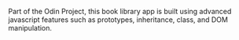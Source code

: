 Part of the Odin Project, this book library app is built using advanced javascript features such as prototypes, inheritance, class, and DOM manipulation. 
